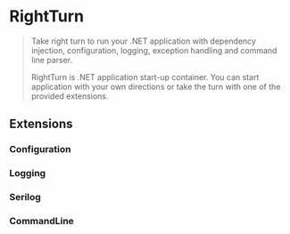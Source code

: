 # RightTurn

> Take right turn to run your .NET application with dependency injection, configuration, logging, exception handling and command line parser.
>
> RightTurn is .NET application start-up container. You can start application with your own directions or take the turn with one of the provided extensions.
>





## Extensions

### Configuration


### Logging


### Serilog


### CommandLine




